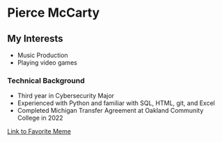 # Pierce McCarty

## My Interests
* Music Production
* Playing video games

### Technical Background
* Third year in Cybersecurity Major
* Experienced with Python and familiar with SQL, HTML, git, and Excel
* Completed Michigan Transfer Agreement at Oakland Community College in 2022

[Link to Favorite Meme](https://x.com/LAxFLAME/status/1513519325545742336)
